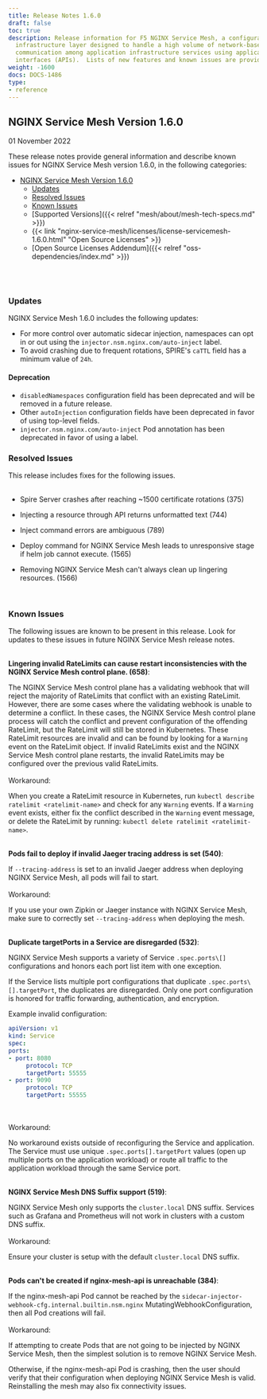 ```yaml
---
title: Release Notes 1.6.0
draft: false
toc: true
description: Release information for F5 NGINX Service Mesh, a configurable, low‑latency
  infrastructure layer designed to handle a high volume of network‑based interprocess
  communication among application infrastructure services using application programming
  interfaces (APIs).  Lists of new features and known issues are provided.
weight: -1600
docs: DOCS-1486
type:
- reference
---
```


## NGINX Service Mesh Version 1.6.0

01 November 2022

<!-- vale off -->

These release notes provide general information and describe known issues for NGINX Service Mesh version 1.6.0, in the following categories:

- [NGINX Service Mesh Version 1.6.0](#nginx-service-mesh-version-160)
  - [Updates](#updates)
  - [Resolved Issues](#resolved-issues)
  - [Known Issues](#known-issues)
  - [Supported Versions]({{< relref "mesh/about/mesh-tech-specs.md" >}})
  - {{< link "nginx-service-mesh/licenses/license-servicemesh-1.6.0.html" "Open Source Licenses" >}}
  - [Open Source Licenses Addendum]({{< relref "oss-dependencies/index.md" >}})

<br/>
<br/>
<span id="160-updates"></a>

### **Updates**

NGINX Service Mesh 1.6.0 includes the following updates:

- For more control over automatic sidecar injection, namespaces can opt in or out using the `injector.nsm.nginx.com/auto-inject` label.
- To avoid crashing due to frequent rotations, SPIRE's `caTTL` field has a minimum value of `24h`.

#### **Deprecation**

- `disabledNamespaces` configuration field has been deprecated and will be removed in a future release.
- Other `autoInjection` configuration fields have been deprecated in favor of using top-level fields.
- `injector.nsm.nginx.com/auto-inject` Pod annotation has been deprecated in favor of using a label.

<span id="160-resolved"></a>

### **Resolved Issues**

This release includes fixes for the following issues.
<br/><br/>


- Spire Server crashes after reaching ~1500 certificate rotations (375)

- Injecting a resource through API returns unformatted text (744)

- Inject command errors are ambiguous (789)

- Deploy command for NGINX Service Mesh leads to unresponsive stage if helm job cannot execute. (1565)

- Removing NGINX Service Mesh can't always clean up lingering resources. (1566)

<br/>

<span id="160-issues"></a>

### **Known Issues**

The following issues are known to be present in this release. Look for updates to these issues in future NGINX Service Mesh release notes.
<br/>


<br/>**Lingering invalid RateLimits can cause restart inconsistencies with the NGINX Service Mesh control plane. (658)**:
  <br/>

The NGINX Service Mesh control plane has a validating webhook that will reject the majority of RateLimits that conflict with an existing RateLimit. However, there are some cases where the validating webhook is unable to determine a conflict. In these cases, the NGINX Service Mesh control plane process will catch the conflict and prevent configuration of the offending RateLimit, but the RateLimit will still be stored in Kubernetes. These RateLimit resources are invalid and can be found by looking for a `Warning` event on the RateLimit object. If invalid RateLimits exist and the NGINX Service Mesh control plane restarts, the invalid RateLimits may be configured over the previous valid RateLimits.
  <br/>
  <br/>
  Workaround:
  <br/>

When you create a RateLimit resource in Kubernetes, run `kubectl describe ratelimit <ratelimit-name>` and check for any `Warning` events. If a `Warning` event exists, either fix the conflict described in the `Warning` event message, or delete the RateLimit by running: `kubectl delete ratelimit <ratelimit-name>`.


<br/>**Pods fail to deploy if invalid Jaeger tracing address is set (540)**:
  <br/>

If `--tracing-address` is set to an invalid Jaeger address when deploying NGINX Service Mesh, all pods will fail to start.
  <br/>
  <br/>
  Workaround:
  <br/>

If you use your own Zipkin or Jaeger instance with NGINX Service Mesh, make sure to correctly set `--tracing-address` when deploying the mesh.


<br/>**Duplicate targetPorts in a Service are disregarded (532)**:
  <br/>

NGINX Service Mesh supports a variety of Service `.spec.ports\[]` configurations and honors each port list item with one exception.

If the Service lists multiple port configurations that duplicate `.spec.ports\[].targetPort`, the duplicates are disregarded. Only one port configuration is honored for traffic forwarding, authentication, and encryption.

Example invalid configuration:


```yaml
apiVersion: v1
kind: Service
spec:
ports:
- port: 8080
     protocol: TCP
     targetPort: 55555
- port: 9090
     protocol: TCP
     targetPort: 55555
```

  <br/>
  <br/>
  Workaround:
  <br/>

No workaround exists outside of reconfiguring the Service and application. The Service must use unique `.spec.ports[].targetPort` values (open up multiple ports on the application workload) or route all traffic to the application workload through the same Service port.


<br/>**NGINX Service Mesh DNS Suffix support (519)**:
  <br/>

NGINX Service Mesh only supports the `cluster.local` DNS suffix. Services such as Grafana and Prometheus will not work in clusters with a custom DNS suffix.
  <br/>
  <br/>
  Workaround:
  <br/>

Ensure your cluster is setup with the default `cluster.local` DNS suffix.


<br/>**Pods can't be created if nginx-mesh-api is unreachable (384)**:
  <br/>

If the nginx-mesh-api Pod cannot be reached by the `sidecar-injector-webhook-cfg.internal.builtin.nsm.nginx` MutatingWebhookConfiguration, then all Pod creations will fail.
  <br/>
  <br/>
  Workaround:
  <br/>

If attempting to create Pods that are not going to be injected by NGINX Service Mesh, then the simplest solution is to remove NGINX Service Mesh.

Otherwise, if the nginx-mesh-api Pod is crashing, then the user should verify that their configuration when deploying NGINX Service Mesh is valid. Reinstalling the mesh may also fix connectivity issues.

